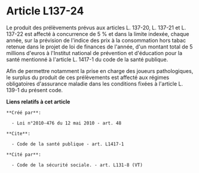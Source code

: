 # Article L137-24

Le produit des prélèvements prévus aux articles L. 137-20, L. 137-21 et L. 137-22 est affecté à concurrence de 5 % et dans la
limite indexée, chaque année, sur la prévision de l'indice des prix à la consommation hors tabac retenue dans le projet de
loi de finances de l'année, d'un montant total de 5 millions d'euros à l'Institut national de prévention et d'éducation pour
la santé mentionné à l'article L. 1417-1 du code de la santé publique. 

Afin de permettre notamment la prise en charge des joueurs pathologiques, le surplus du produit de ces prélèvements est
affecté aux régimes obligatoires d'assurance maladie dans les conditions fixées à l'article L. 139-1 du présent code.

**Liens relatifs à cet article**

	**Créé par**:

	  - Loi n°2010-476 du 12 mai 2010 - art. 48

	**Cite**:

	  - Code de la santé publique - art. L1417-1

	**Cité par**:

	  - Code de la sécurité sociale. - art. L131-8 (VT)
